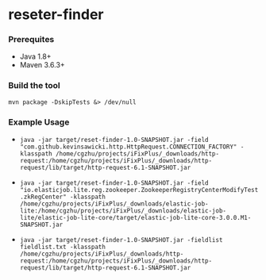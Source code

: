 # reseter-finder

### Prerequites 

- Java 1.8+  
- Maven 3.6.3+

### Build the tool

`mvn package -DskipTests &> /dev/null`

### Example Usage

- `java -jar target/reset-finder-1.0-SNAPSHOT.jar -field "com.github.kevinsawicki.http.HttpRequest.CONNECTION_FACTORY" -klasspath /home/cgzhu/projects/iFixPlus/_downloads/http-request:/home/cgzhu/projects/iFixPlus/_downloads/http-request/lib/target/http-request-6.1-SNAPSHOT.jar`

- `java -jar target/reset-finder-1.0-SNAPSHOT.jar -field "io.elasticjob.lite.reg.zookeeper.ZookeeperRegistryCenterModifyTest.zkRegCenter" -klasspath /home/cgzhu/projects/iFixPlus/_downloads/elastic-job-lite:/home/cgzhu/projects/iFixPlus/_downloads/elastic-job-lite/elastic-job-lite-core/target/elastic-job-lite-core-3.0.0.M1-SNAPSHOT.jar`

- `java -jar target/reset-finder-1.0-SNAPSHOT.jar -fieldlist fieldlist.txt -klasspath /home/cgzhu/projects/iFixPlus/_downloads/http-request:/home/cgzhu/projects/iFixPlus/_downloads/http-request/lib/target/http-request-6.1-SNAPSHOT.jar`
